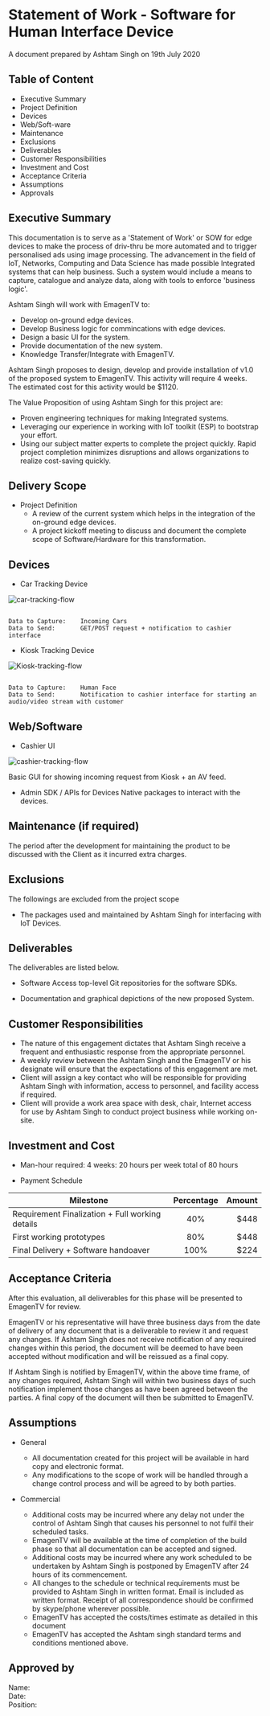 # Statement of Work - Software for Human Interface Device

A document prepared by 
Ashtam Singh on 19th July 2020

## Table of Content

* Executive Summary
* Project Definition
* Devices
* Web/Soft-ware
* Maintenance
* Exclusions
* Deliverables
* Customer Responsibilities
* Investment and Cost
* Acceptance Criteria
* Assumptions
* Approvals



## Executive Summary
This documentation is to serve as a 'Statement of Work' or SOW for edge devices to make the process of driv-thru be more automated and to trigger personalised ads using image processing. The advancement in the field of IoT, Networks, Computing and Data Science has made possible Integrated systems that can help business. Such a system would include a means to capture, catalogue and analyze data, along with tools to enforce 'business logic'.

Ashtam Singh will work with EmagenTV to:

* Develop on-ground edge devices.
* Develop Business logic for commincations with edge devices.
* Design a basic UI for the system. 
* Provide documentation of the new system.
* Knowledge Transfer/Integrate with EmagenTV.

Ashtam Singh proposes to design, develop and provide installation of v1.0 of the proposed system to EmagenTV.
This activity will require 4 weeks. The estimated cost for this activity would be $1120.

The Value Proposition of using Ashtam Singh for this project are:
* Proven engineering techniques for making Integrated systems.
* Leveraging our experience in working with IoT toolkit (ESP) to bootstrap your effort. 
* Using our subject matter experts to complete the project quickly. Rapid project completion minimizes disruptions and allows organizations to realize cost-saving quickly.

## Delivery Scope

* Project Definition
    - A review of the current system which helps in the integration of the on-ground edge devices.
    - A project kickoff meeting to discuss and document the complete scope of Software/Hardware for this transformation.

## Devices

* Car Tracking Device

![car-tracking-flow](https://github.com/ashtam55/emagen-tv-gig/blob/main/emagen-flow.jpg)

```

Data to Capture:    Incoming Cars
Data to Send:       GET/POST request + notification to cashier interface

```

* Kiosk Tracking Device

![Kiosk-tracking-flow](https://github.com/ashtam55/emagen-tv-gig/blob/main/emagen-flow-3.png)


```

Data to Capture:    Human Face 
Data to Send:       Notification to cashier interface for starting an audio/video stream with customer 

```


## Web/Software

* Cashier UI

![cashier-tracking-flow](https://github.com/ashtam55/emagen-tv-gig/blob/main/emagen-flow-2.png)

Basic GUI for showing incoming request from Kiosk + an AV feed.

* Admin SDK / APIs for Devices
Native packages to interact with the devices. 

## Maintenance (if required)
The period after the development for maintaining the product to be discussed with the Client as it incurred extra charges.

## Exclusions
The followings are excluded from the project scope
* The packages used and maintained by Ashtam Singh for interfacing with IoT Devices.

## Deliverables
The deliverables are listed below.

* Software
Access top-level Git repositories for the software SDKs.

* Documentation and graphical depictions of the new proposed System.


## Customer Responsibilities
* The nature of this engagement dictates that Ashtam Singh receive a frequent and enthusiastic response from the appropriate personnel.
* A weekly review between the Ashtam Singh and the EmagenTV or his designate will ensure that the expectations of this engagement are met.
* Client will assign a key contact who will be responsible for providing Ashtam Singh with information, access to personnel, and facility access if required.
* Client will provide a work area space with desk, chair, Internet access for use by Ashtam Singh to conduct project business while working on-site.

## Investment and Cost
* Man-hour required: 4 weeks: 20 hours per week total of 80 hours

 * Payment Schedule

| Milestone                                 | Percentage    | Amount    |
| -------------                             |:-------------:| -----:    |
| Requirement Finalization + Full working details                  | 40%            |  $448 |
| First working prototypes                  | 80%           | $448 |
| Final Delivery + Software handoaver                         | 100%          | $224 |


## Acceptance Criteria
After this evaluation, all deliverables for this phase will be presented to EmagenTV for review.

EmagenTV or his representative will have three business days from the date of delivery of any document that is a deliverable to review it and request any changes.  If Ashtam Singh does not receive notification of any required changes within this period, the document will be deemed to have been accepted without modification and will be reissued as a final copy.

If Ashtam Singh is notified by EmagenTV, within the above time frame, of any changes required, Ashtam Singh will within two business days of such notification implement those changes as have been agreed between the parties.  A final copy of the document will then be submitted to EmagenTV.

## Assumptions
* General
    * All documentation created for this project will be available in hard copy and electronic format.
    * Any modifications to the scope of work will be handled through a change control process and will be agreed to by both parties.

* Commercial
    * Additional costs may be incurred where any delay not under the control of Ashtam Singh that causes his personnel to not fulfil their scheduled tasks.
    * EmagenTV will be available at the time of completion of the build phase so that all documentation can be accepted and signed.
    * Additional costs may be incurred where any work scheduled to be undertaken by Ashtam Singh is postponed by EmagenTV after 24 hours of its commencement.
    * All changes to the schedule or technical requirements must be provided to Ashtam Singh in written format. Email is included as written format. Receipt of all correspondence should be confirmed by skype/phone wherever possible.
    * EmagenTV has accepted the costs/times estimate as detailed in this document
    * EmagenTV has accepted the Ashtam singh standard terms and conditions mentioned above.


## Approved by
Name:   
Date:   
Position:   
